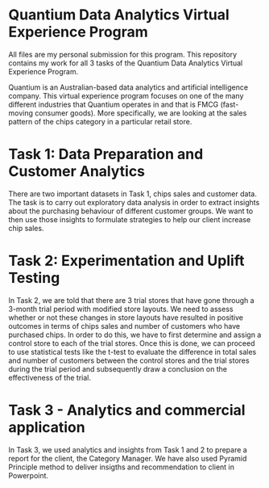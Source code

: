 # Quantium Data Analytics Virtual Experience Program

All files are my personal submission for this program. This repository contains my work for all 3 tasks of the Quantium Data Analytics Virtual Experience Program.

Quantium is an Australian-based data analytics and artificial intelligence company. This virtual experience program focuses on one of the many different industries that Quantium operates in and that is FMCG (fast-moving consumer goods). More specifically, we are looking at the sales pattern of the chips category in a particular retail store.


# Task 1: Data Preparation and Customer Analytics
There are two important datasets in Task 1, chips sales and customer data. The task is to carry out exploratory data analysis in order to extract insights about the purchasing behaviour of different customer groups. We want to then use those insights to formulate strategies to help our client increase chip sales.


# Task 2: Experimentation and Uplift Testing
In Task 2, we are told that there are 3 trial stores that have gone through a 3-month trial period with modified store layouts. We need to assess whether or not these changes in store layouts have resulted in positive outcomes in terms of chips sales and number of customers who have purchased chips. In order to do this, we have to first determine and assign a control store to each of the trial stores. Once this is done, we can proceed to use statistical tests like the t-test to evaluate the difference in total sales and number of customers between the control stores and the trial stores during the trial period and subsequently draw a conclusion on the effectiveness of the trial.


# Task 3 - Analytics and commercial application
In Task 3, we used analytics and insights from Task 1 and 2 to prepare a report for the client, the Category Manager. We have also used Pyramid Principle method to deliver insigths and recommendation to client in Powerpoint.
